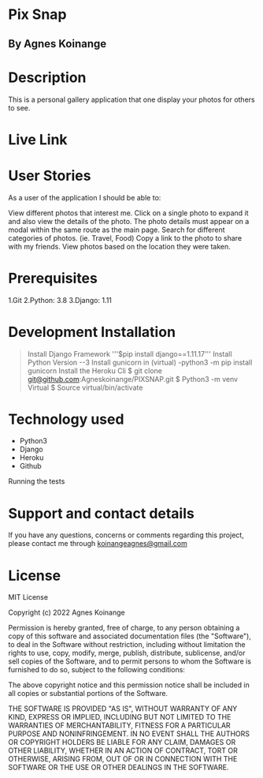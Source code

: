 # Pix Snap

## By Agnes Koinange


# Description
This is a personal gallery application that one display your photos for others to see.



# Live Link


# User Stories

As a user of the application I should be able to:

View different photos that interest me.
Click on a single photo to expand it and also view the details of the photo. The photo details must appear on a modal within the same route as the main page.
Search for different categories of photos. (ie. Travel, Food)
Copy a link to the photo to share with my friends.
View photos based on the location they were taken.

# Prerequisites
1.Git
2.Python: 3.8
3.Django: 1.11 


# Development Installation

> Install Django Framework '''$pip install django==1.11.17'''
> Install Python Version --3
> Install gunicorn in (virtual) -python3 -m pip install gunicorn
> Install the Heroku Cli
> $ git clone git@github.com:Agneskoinange/PIXSNAP.git
> $ Python3 -m venv Virtual
> $ Source virtual/bin/activate

# Technology used
* Python3
* Django
* Heroku
* Github

Running the tests

# Support and contact details
If you have any questions, concerns or comments regarding this project, please contact me through koinangeagnes@gmail.com

# License

MIT License

Copyright (c) 2022 Agnes Koinange

Permission is hereby granted, free of charge, to any person obtaining a copy of this software and associated documentation files (the "Software"), to deal in the Software without restriction, including without limitation the rights to use, copy, modify, merge, publish, distribute, sublicense, and/or sell copies of the Software, and to permit persons to whom the Software is furnished to do so, subject to the following conditions:

The above copyright notice and this permission notice shall be included in all copies or substantial portions of the Software.

THE SOFTWARE IS PROVIDED "AS IS", WITHOUT WARRANTY OF ANY KIND, EXPRESS OR IMPLIED, INCLUDING BUT NOT LIMITED TO THE WARRANTIES OF MERCHANTABILITY, FITNESS FOR A PARTICULAR PURPOSE AND NONINFRINGEMENT. IN NO EVENT SHALL THE AUTHORS OR COPYRIGHT HOLDERS BE LIABLE FOR ANY CLAIM, DAMAGES OR OTHER LIABILITY, WHETHER IN AN ACTION OF CONTRACT, TORT OR OTHERWISE, ARISING FROM, OUT OF OR IN CONNECTION WITH THE SOFTWARE OR THE USE OR OTHER DEALINGS IN THE SOFTWARE.